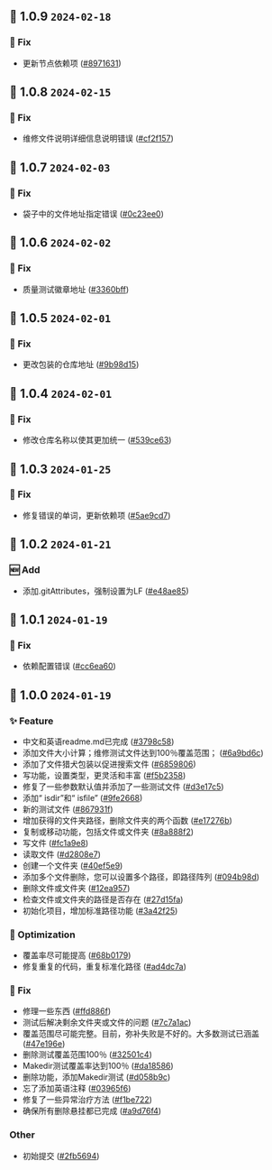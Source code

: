 ## 🎉 1.0.9 `2024-02-18`
### 🐛 Fix
- 更新节点依赖项 ([#8971631](https://github.com/kwooshung/files/commit/8971631147df8617f0493b804ebcbc375f766ffd))

## 🎉 1.0.8 `2024-02-15`
### 🐛 Fix
- 维修文件说明详细信息说明错误 ([#cf2f157](https://github.com/kwooshung/files/commit/cf2f157c2d09b09deee73317cecd309cf45b09be))

## 🎉 1.0.7 `2024-02-03`
### 🐛 Fix
- 袋子中的文件地址指定错误 ([#0c23ee0](https://github.com/kwooshung/files/commit/0c23ee0386f20a0409787968323506493e1ae18b))

## 🎉 1.0.6 `2024-02-02`
### 🐛 Fix
- 质量测试徽章地址 ([#3360bff](https://github.com/kwooshung/files/commit/3360bffdacb06ea262e3891bdfd91119232a0517))

## 🎉 1.0.5 `2024-02-01`
### 🐛 Fix
- 更改包装的仓库地址 ([#9b98d15](https://github.com/kwooshung/files/commit/9b98d1563a842474cefcbd0507b95fe6729fa9a0))

## 🎉 1.0.4 `2024-02-01`
### 🐛 Fix
- 修改仓库名称以使其更加统一 ([#539ce63](https://github.com/kwooshung/files/commit/539ce6329a901429da46cb53d40cbb8fabfae404))

## 🎉 1.0.3 `2024-01-25`
### 🐛 Fix
- 修复错误的单词，更新依赖项 ([#5ae9cd7](https://github.com/kwooshung/files/commit/5ae9cd70e57c7ee9ad6c20c9cc25698f99944174))

## 🎉 1.0.2 `2024-01-21`
### 🆕 Add
- 添加.gitAttributes，强制设置为LF ([#e48ae85](https://github.com/kwooshung/files/commit/e48ae85142cd177763fd79c0d2945c9bbde9cb3c))

## 🎉 1.0.1 `2024-01-19`
### 🐛 Fix
- 依赖配置错误 ([#cc6ea60](https://github.com/kwooshung/files/commit/cc6ea606cceb145e0fe98449cf44ec31421ed23e))

## 🎉 1.0.0 `2024-01-19`
### ✨ Feature
- 中文和英语readme.md已完成 ([#3798c58](https://github.com/kwooshung/files/commit/3798c58de0462d60c3e4171fce683a42647518f4))
- 添加文件大小计算；维修测试文件达到100％覆盖范围； ([#6a9bd6c](https://github.com/kwooshung/files/commit/6a9bd6ce08a73b3cd2669a7a6f0771ac4ae0c723))
- 添加了文件猎犬包装以促进搜索文件 ([#6859806](https://github.com/kwooshung/files/commit/68598065ef83a335df92c79b8e0b278182b8ddf9))
- 写功能，设置类型，更灵活和丰富 ([#f5b2358](https://github.com/kwooshung/files/commit/f5b23583588f30ef54ea6cc5f24b026de1d0c8c2))
- 修复了一些参数默认值并添加了一些测试文件 ([#d3e17c5](https://github.com/kwooshung/files/commit/d3e17c59d72b627012d1d4d7043abc5d42146c8f))
- 添加“ isdir”和“ isfile” ([#9fe2668](https://github.com/kwooshung/files/commit/9fe266853f51204daed4a272352d0a2011db1f25))
- 新的测试文件 ([#867931f](https://github.com/kwooshung/files/commit/867931f2700ad63c30001922fc7f071744ac8ac3))
- 增加获得的文件夹路径，删除文件夹的两个函数 ([#e17276b](https://github.com/kwooshung/files/commit/e17276bcf82d2665a87fc25917693109143c788d))
- 复制或移动功能，包括文件或文件夹 ([#8a888f2](https://github.com/kwooshung/files/commit/8a888f23c6da6be7288f7a4497f7d794a09df467))
- 写文件 ([#fc1a9e8](https://github.com/kwooshung/files/commit/fc1a9e808117f8459a244b715000d43f1a5e861e))
- 读取文件 ([#d2808e7](https://github.com/kwooshung/files/commit/d2808e7d2d62602432c86acc3a544a2a21e5e17f))
- 创建一个文件夹 ([#40ef5e9](https://github.com/kwooshung/files/commit/40ef5e99becdfcb68b3f8819f42e8f6f21c46960))
- 添加多个文件删除，您可以设置多个路径，即路径阵列 ([#094b98d](https://github.com/kwooshung/files/commit/094b98dcbfda48fc97c1ad00bfbf5ff21e57b833))
- 删除文件或文件夹 ([#12ea957](https://github.com/kwooshung/files/commit/12ea95729fde7bc08b26080e2ac0fd4339c44bde))
- 检查文件或文件夹的路径是否存在 ([#27d15fa](https://github.com/kwooshung/files/commit/27d15fa10eb6090f680bff69120feb039e980c23))
- 初始化项目，增加标准路径功能 ([#3a42f25](https://github.com/kwooshung/files/commit/3a42f25b401f98fb3605dc3ca3e7a1506a735e43))
### 💩 Optimization
- 覆盖率尽可能提高 ([#68b0179](https://github.com/kwooshung/files/commit/68b01798a8bdb05494f04b3221be90697959ef73))
- 修复重复的代码，重复标准化路径 ([#ad4dc7a](https://github.com/kwooshung/files/commit/ad4dc7a2e7d04d3829b9028a6a2c169911119d36))
### 🐛 Fix
- 修理一些东西 ([#ffd886f](https://github.com/kwooshung/files/commit/ffd886ffa89a79e0b2a15fb293a57a6efffa950e))
- 测试后解决剩余文件夹或文件的问题 ([#7c7a1ac](https://github.com/kwooshung/files/commit/7c7a1ac843b7bea4246afe7ac1ebe23264674bf6))
- 覆盖范围尽可能完整。目前，弥补失败是不好的。大多数测试已涵盖 ([#47e196e](https://github.com/kwooshung/files/commit/47e196e65b4a2834114557b10b071d1bfb4bff8e))
- 删除测试覆盖范围100％ ([#32501c4](https://github.com/kwooshung/files/commit/32501c4d92e72405ce67c87ca892b299c3f75cdf))
- Makedir测试覆盖率达到100％ ([#da18586](https://github.com/kwooshung/files/commit/da1858613c8c52e04eed618647dc12761e844cdc))
- 删除功能，添加Makedir测试 ([#d058b9c](https://github.com/kwooshung/files/commit/d058b9ca79918583dc057e89326a4704d90f4d8d))
- 忘了添加英语注释 ([#03965f6](https://github.com/kwooshung/files/commit/03965f67c89eff5f5c3d74e08c8c3336d2f0ff51))
- 修复了一些异常治疗方法 ([#f1be722](https://github.com/kwooshung/files/commit/f1be7225d059be1401240cb73ee86e54a67542e4))
- 确保所有删除悬挂都已完成 ([#a9d76f4](https://github.com/kwooshung/files/commit/a9d76f4523f753d8096341182a28329cb643c119))
### Other
- 初始提交 ([#2fb5694](https://github.com/kwooshung/files/commit/2fb569486270d052230ee82510fc004129912a6e))